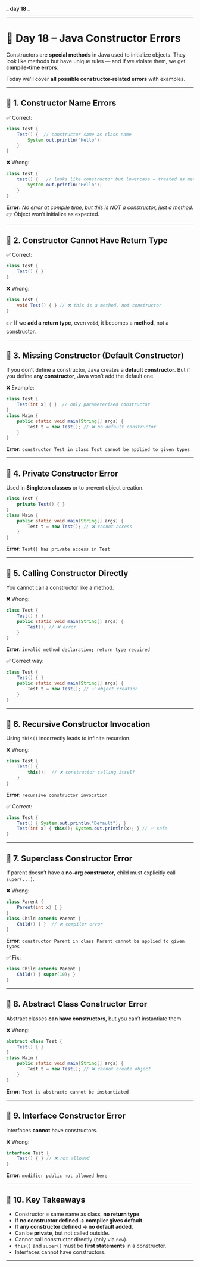 **_ day 18 _**

---

# 📅 Day 18 – Java Constructor Errors

Constructors are **special methods** in Java used to initialize objects.
They look like methods but have unique rules — and if we violate them, we get **compile-time errors**.

Today we’ll cover **all possible constructor-related errors** with examples.

---

## 🔹 1. Constructor Name Errors

✅ Correct:

```java
class Test {
    Test() {  // constructor same as class name
        System.out.println("Hello");
    }
}
```

❌ Wrong:

```java
class Test {
    test() {   // looks like constructor but lowercase = treated as method
        System.out.println("Hello");
    }
}
```

**Error:** _No error at compile time, but this is NOT a constructor, just a method._
👉 Object won’t initialize as expected.

---

## 🔹 2. Constructor Cannot Have Return Type

✅ Correct:

```java
class Test {
    Test() { }
}
```

❌ Wrong:

```java
class Test {
    void Test() { } // ❌ this is a method, not constructor
}
```

👉 If we **add a return type**, even `void`, it becomes a **method**, not a constructor.

---

## 🔹 3. Missing Constructor (Default Constructor)

If you don’t define a constructor, Java creates a **default constructor**.
But if you define **any constructor**, Java won’t add the default one.

❌ Example:

```java
class Test {
    Test(int x) { }  // only parameterized constructor
}
class Main {
    public static void main(String[] args) {
        Test t = new Test(); // ❌ no default constructor
    }
}
```

**Error:** `constructor Test in class Test cannot be applied to given types`

---

## 🔹 4. Private Constructor Error

Used in **Singleton classes** or to prevent object creation.

```java
class Test {
    private Test() { }
}
class Main {
    public static void main(String[] args) {
        Test t = new Test(); // ❌ cannot access
    }
}
```

**Error:** `Test() has private access in Test`

---

## 🔹 5. Calling Constructor Directly

You cannot call a constructor like a method.

❌ Wrong:

```java
class Test {
    Test() { }
    public static void main(String[] args) {
        Test(); // ❌ error
    }
}
```

**Error:** `invalid method declaration; return type required`

✅ Correct way:

```java
class Test {
    Test() { }
    public static void main(String[] args) {
        Test t = new Test(); // ✅ object creation
    }
}
```

---

## 🔹 6. Recursive Constructor Invocation

Using `this()` incorrectly leads to infinite recursion.

❌ Wrong:

```java
class Test {
    Test() {
        this();  // ❌ constructor calling itself
    }
}
```

**Error:** `recursive constructor invocation`

✅ Correct:

```java
class Test {
    Test() { System.out.println("Default"); }
    Test(int x) { this(); System.out.println(x); } // ✅ safe
}
```

---

## 🔹 7. Superclass Constructor Error

If parent doesn’t have a **no-arg constructor**, child must explicitly call `super(...)`.

❌ Wrong:

```java
class Parent {
    Parent(int x) { }
}
class Child extends Parent {
    Child() { }  // ❌ compiler error
}
```

**Error:** `constructor Parent in class Parent cannot be applied to given types`

✅ Fix:

```java
class Child extends Parent {
    Child() { super(10); }
}
```

---

## 🔹 8. Abstract Class Constructor Error

Abstract classes **can have constructors**, but you can’t instantiate them.

❌ Wrong:

```java
abstract class Test {
    Test() { }
}
class Main {
    public static void main(String[] args) {
        Test t = new Test(); // ❌ cannot create object
    }
}
```

**Error:** `Test is abstract; cannot be instantiated`

---

## 🔹 9. Interface Constructor Error

Interfaces **cannot** have constructors.

❌ Wrong:

```java
interface Test {
    Test() { } // ❌ not allowed
}
```

**Error:** `modifier public not allowed here`

---

## 🔹 10. Key Takeaways

- Constructor = same name as class, **no return type**.
- If **no constructor defined → compiler gives default**.
- If **any constructor defined → no default added**.
- Can be **private**, but not called outside.
- Cannot call constructor directly (only via `new`).
- `this()` and `super()` must be **first statements** in a constructor.
- Interfaces cannot have constructors.

---
